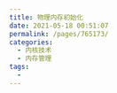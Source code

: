 ```yaml
---
title: 物理内存初始化
date: 2021-05-18 00:51:07
permalink: /pages/765173/
categories:
  - 内核技术
  - 内存管理
tags:
  - 
---
```

